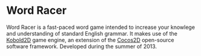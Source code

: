 # Word Racer
Word Racer is a fast-paced word game intended to increase your knowlege and understanding of standard English grammar. It makes use of the <a href="http://www.kobold2d.com/display/KKSITE/Home">Kobold2D</a> game engine, an extension of the <a href= "http://www.cocos2d-swift.org/">Cocos2D</a> open-source software framework. Developed during the summer of 2013.
